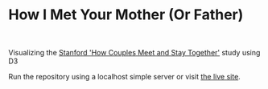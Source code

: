
<h1>How I Met Your Mother (Or Father)</h1>
<br>
<p>Visualizing the <a href='https://data.stanford.edu/hcmst2017'>Stanford 'How Couples Meet and Stay Together'</a> study using D3</p>
<p>Run the repository using a localhost simple server or visit <a href='http://davidhlee.org/howimet'>the live site</a>.</p>
